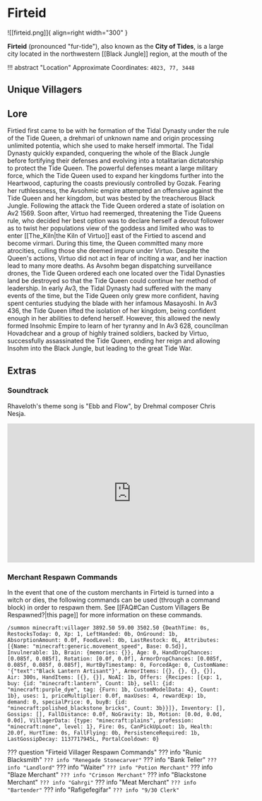 # Firteid

![[firteid.png]]{ align=right width="300" }

**Firteid** (pronounced "fur-tide"), also known as the **City of Tides**, is a large city located in the northwestern [[Black Jungle]] region, at the mouth of the 

!!! abstract "Location"
	Approximate Coordinates: `4023, 77, 3448` 

## Unique Villagers




## Lore

Firtied first came to be with he formation of the Tidal Dynasty under the rule of the Tide Queen, a drehmari of unknown name and origin processing unlimited potentia, which she used to make herself immortal. The Tidal Dynasty quickly expanded, conquering the whole of the Black Jungle before fortifying their defenses and evolving into a totalitarian dictatorship to protect the Tide Queen. The powerful defenses meant a large military force, which the Tide Queen used to expand her kingdoms further into the Heartwood, capturing the coasts previously controlled by Gozak. Fearing her ruthlessness, the Avsohmic empire attempted an offensive against the Tide Queen and her kingdom, but was bested by the treacherous Black Jungle. Following the attack the Tide Queen ordered a state of isolation on Av2 1569. Soon after, Virtuo had reemerged, threatening the Tide Queens rule, who decided her best option was to declare herself a devout follower as to twist her populations view of the goddess and limited who was to enter [[The_Kiln|the Kiln of Virtuo]] east of the Firtied to ascend and become virmari. During this time, the Queen committed many more atrocities, culling those she deemed impure under Virtuo. Despite the Queen's actions, Virtuo did not act in fear of inciting a war, and her inaction lead to many more deaths. As Avsohm began dispatching surveillance drones, the Tide Queen ordered each one located over the Tidal Dynasties land be destroyed so that the Tide Queen could continue her method of leadership. In early Av3, the Tidal Dynasty had suffered with the many events of the time, but the Tide Queen only grew more confident, having spent centuries studying the blade with her infamous Masayoshi. In Av3 436, the Tide Queen lifted the isolation of her kingdom, being confident enough in her abilities to defend herself. However, this allowed the newly formed Insohmic Empire to learn of her tyranny and In Av3 628, councilman Hovadchear and a group of highly trained soldiers, backed by Virtuo, successfully assassinated the Tide Queen, ending her reign and allowing Insohm into the Black Jungle, but leading to the great Tide War.

## Extras

### Soundtrack

Rhaveloth's theme song is "Ebb and Flow", by Drehmal composer Chris Nesja.

<iframe width="560" height="315" src="https://www.youtube.com/embed/pwhDah9hIro?si=Huk4PomrOkNw2vOx" title="YouTube video player" frameborder="0" allow="accelerometer; autoplay; clipboard-write; encrypted-media; gyroscope; picture-in-picture; web-share" referrerpolicy="strict-origin-when-cross-origin" allowfullscreen></iframe>

### Merchant Respawn Commands

In the event that one of the custom merchants in Firteid is turned into a witch or dies, the following commands can be used (through a command block) in order to respawn them. See [[FAQ#Can Custom Villagers Be Respawned?|this page]] for more information on these commands.


`/summon minecraft:villager 3892.50 59.00 3502.50 {DeathTime: 0s, RestocksToday: 0, Xp: 1, LeftHanded: 0b, OnGround: 1b, AbsorptionAmount: 0.0f, FoodLevel: 0b, LastRestock: 0L, Attributes: [{Name: "minecraft:generic.movement_speed", Base: 0.5d}], Invulnerable: 1b, Brain: {memories: {}}, Age: 0, HandDropChances: [0.085f, 0.085f], Rotation: [0.0f, 0.0f], ArmorDropChances: [0.085f, 0.085f, 0.085f, 0.085f], HurtByTimestamp: 0, ForcedAge: 0, CustomName: '{"text":"Black Lantern Artisant"}', ArmorItems: [{}, {}, {}, {}], Air: 300s, HandItems: [{}, {}], NoAI: 1b, Offers: {Recipes: [{xp: 1, buy: {id: "minecraft:lantern", Count: 1b}, sell: {id: "minecraft:purple_dye", tag: {Furn: 1b, CustomModelData: 4}, Count: 1b}, uses: 1, priceMultiplier: 0.0f, maxUses: 4, rewardExp: 1b, demand: 0, specialPrice: 0, buyB: {id: "minecraft:polished_blackstone_bricks", Count: 3b}}]}, Inventory: [], Gossips: [], FallDistance: 0.0f, NoGravity: 1b, Motion: [0.0d, 0.0d, 0.0d], VillagerData: {type: "minecraft:plains", profession: "minecraft:none", level: 1}, Fire: 0s, CanPickUpLoot: 1b, Health: 20.0f, HurtTime: 0s, FallFlying: 0b, PersistenceRequired: 1b, LastGossipDecay: 1137717945L, PortalCooldown: 0}`

??? question "Firteid Villager Respawn Commands"
    ??? info "Runic Blacksmith"
        ``
    ??? info "Renegade Stonecarver"
        ``
    ??? info "Bank Teller"
        ``
    ??? info "Landlord"
        ``
    ??? info "Waiter"
        ``
    ??? info "Potion Merchant"
        ``
	??? info "Blaze Merchant"
	    ``
    ??? info "Crimson Merchant"
        ``
    ??? info "Blackstone Merchant"
        ``
    ??? info "Gahrgi"
        ``
    ??? info "Meat Merchant"
        ``
    ??? info "Bartender"
	    ``
    ??? info "Rafigefegifar"
        ``
    ??? info "9/30 Clerk"
        ``
